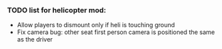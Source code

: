 ### TODO list for helicopter mod:
- Allow players to dismount only if heli is touching ground
- Fix camera bug: other seat first person camera is positioned the same as the driver


